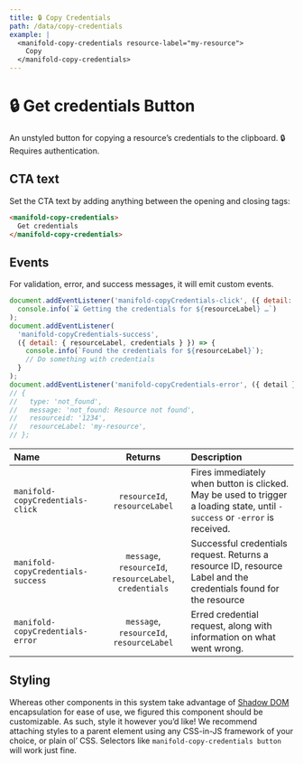 ```yaml
---
title: 🔒 Copy Credentials
path: /data/copy-credentials
example: |
  <manifold-copy-credentials resource-label="my-resource">
    Copy
  </manifold-copy-credentials>
---
```


# 🔒 Get credentials Button

An unstyled button for copying a resource’s credentials to the clipboard. 🔒 Requires
authentication.

## CTA text

Set the CTA text by adding anything between the opening and closing tags:

```html
<manifold-copy-credentials>
  Get credentials
</manifold-copy-credentials>
```

## Events

For validation, error, and success messages, it will emit custom events.

```js
document.addEventListener('manifold-copyCredentials-click', ({ detail: { resourceLabel } }) =>
  console.info(`⌛ Getting the credentials for ${resourceLabel} …`)
);
document.addEventListener(
  'manifold-copyCredentials-success',
  ({ detail: { resourceLabel, credentials } }) => {
    console.info(`Found the credentials for ${resourceLabel}`);
    // Do something with credentials
  }
);
document.addEventListener('manifold-copyCredentials-error', ({ detail }) => console.log(detail));
// {
//   type: 'not_found',
//   message: 'not_found: Resource not found',
//   resourceid: '1234',
//   resourceLabel: 'my-resource',
// };
```

| Name                               |                         Returns                         | Description                                                                                                                 |
| :--------------------------------- | :-----------------------------------------------------: | :-------------------------------------------------------------------------------------------------------------------------- |
| `manifold-copyCredentials-click`   |              `resourceId`, `resourceLabel`              | Fires immediately when button is clicked. May be used to trigger a loading state, until `-success` or `-error` is received. |
| `manifold-copyCredentials-success` | `message`, `resourceId`, `resourceLabel`, `credentials` | Successful credentials request. Returns a resource ID, resource Label and the credentials found for the resource            |
| `manifold-copyCredentials-error`   |        `message`, `resourceId`, `resourceLabel`         | Erred credential request, along with information on what went wrong.                                                        |

## Styling

Whereas other components in this system take advantage of [Shadow DOM][shadow-dom] encapsulation for
ease of use, we figured this component should be customizable. As such, style it however you’d like!
We recommend attaching styles to a parent element using any CSS-in-JS framework of your choice, or
plain ol’ CSS. Selectors like `manifold-copy-credentials button` will work just fine.

[shadow-dom]: https://developers.google.com/web/fundamentals/web-components/shadowdom
